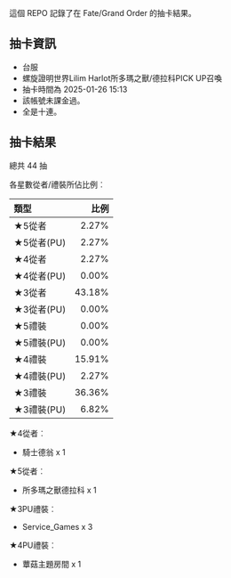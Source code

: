 這個 REPO 記錄了在 Fate/Grand Order 的抽卡結果。

抽卡資訊
-------

* 台服
* 螺旋證明世界Lilim Harlot所多瑪之獸/德拉科PICK UP召喚
* 抽卡時間為 2025-01-26 15:13
* 該帳號未課金過。
* 全是十連。

抽卡結果
-------

總共 44 抽

各星數從者/禮裝所佔比例︰

| 類型        |   比例 |
| :---------- | -----: |
| ★5從者     |  2.27% |
| ★5從者(PU) |  2.27% |
| ★4從者     |  2.27% |
| ★4從者(PU) |  0.00% |
| ★3從者     | 43.18% |
| ★3從者(PU) |  0.00% |
| ★5禮裝     |  0.00% |
| ★5禮裝(PU) |  0.00% |
| ★4禮裝     | 15.91% |
| ★4禮裝(PU) |  2.27% |
| ★3禮裝     | 36.36% |
| ★3禮裝(PU) |  6.82% |

★4從者︰

* 騎士德翁 x 1

★5從者︰

* 所多瑪之獸德拉科 x 1

★3PU禮裝︰

* Service_Games x 3

★4PU禮裝︰

* 蕈菇主題房間 x 1

